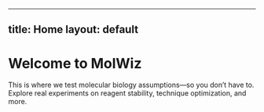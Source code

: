 
---
title: Home
layout: default
---

# Welcome to MolWiz

This is where we test molecular biology assumptions—so you don’t have to.  
Explore real experiments on reagent stability, technique optimization, and more.
